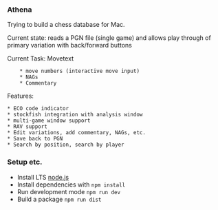 ### Athena

Trying to build a chess database for Mac.

Current state: reads a PGN file (single game) and allows play through of primary variation with back/forward buttons 

Current Task:
    Movetext
    
        * move numbers (interactive move input)
        * NAGs
        * Commentary

Features:

    * ECO code indicator
    * stockfish integration with analysis window
    * multi-game window support 
    * RAV support
    * Edit variations, add commentary, NAGs, etc.
    * Save back to PGN
    * Search by position, search by player

### Setup etc.

* Install LTS [node.js](https://nodejs.org/en/download/)
* Install dependencies with `npm install`
* Run development mode `npm run dev`
* Build a package `npm run dist`

